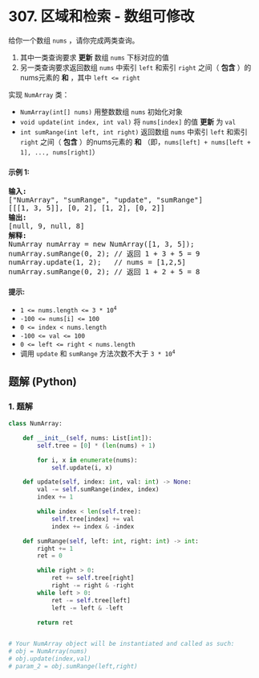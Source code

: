 # 307. 区域和检索 - 数组可修改
给你一个数组 `nums` ，请你完成两类查询。

1. 其中一类查询要求 **更新** 数组 `nums` 下标对应的值
2. 另一类查询要求返回数组 `nums` 中索引 `left` 和索引 `right` 之间（ **包含** ）的nums元素的 **和** ，其中 `left <= right`

实现 `NumArray` 类：
* `NumArray(int[] nums)` 用整数数组 `nums` 初始化对象
* `void update(int index, int val)` 将 `nums[index]` 的值 **更新** 为 `val`
* `int sumRange(int left, int right)` 返回数组 `nums` 中索引 `left` 和索引 `right` 之间（ **包含** ）的nums元素的 **和** （即，`nums[left] + nums[left + 1], ..., nums[right]`）

#### 示例 1:
<pre>
<strong>输入:</strong>
["NumArray", "sumRange", "update", "sumRange"]
[[[1, 3, 5]], [0, 2], [1, 2], [0, 2]]
<strong>输出:</strong>
[null, 9, null, 8]
<strong>解释:</strong>
NumArray numArray = new NumArray([1, 3, 5]);
numArray.sumRange(0, 2); // 返回 1 + 3 + 5 = 9
numArray.update(1, 2);   // nums = [1,2,5]
numArray.sumRange(0, 2); // 返回 1 + 2 + 5 = 8
</pre>

#### 提示:
* <code>1 <= nums.length <= 3 * 10<sup>4</sup></code>
* `-100 <= nums[i] <= 100`
* `0 <= index < nums.length`
* `-100 <= val <= 100`
* `0 <= left <= right < nums.length`
* 调用 `update` 和 `sumRange` 方法次数不大于 <code>3 * 10<sup>4</sup></code>

## 题解 (Python)

### 1. 题解
```Python
class NumArray:

    def __init__(self, nums: List[int]):
        self.tree = [0] * (len(nums) + 1)

        for i, x in enumerate(nums):
            self.update(i, x)

    def update(self, index: int, val: int) -> None:
        val -= self.sumRange(index, index)
        index += 1

        while index < len(self.tree):
            self.tree[index] += val
            index += index & -index

    def sumRange(self, left: int, right: int) -> int:
        right += 1
        ret = 0

        while right > 0:
            ret += self.tree[right]
            right -= right & -right
        while left > 0:
            ret -= self.tree[left]
            left -= left & -left

        return ret


# Your NumArray object will be instantiated and called as such:
# obj = NumArray(nums)
# obj.update(index,val)
# param_2 = obj.sumRange(left,right)
```
